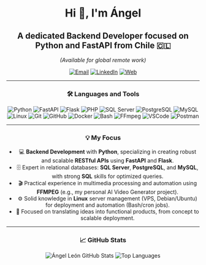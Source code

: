 <div align="center">
  
  
  # Hi 👋, I'm Ángel
  
  ## A dedicated **Backend Developer** focused on **Python** and **FastAPI** from Chile 🇨🇱
  *(Available for global remote work)*

  <p align="center">
    <a href="mailto:angelgleon@gmail.com"><img src="https://img.shields.io/badge/Email-angelgleon%40gmail.com-D14836?style=flat-square&logo=gmail&logoColor=white" alt="Email"></a>
    <a href="https://linkedin.com/in/angel-gerardo-leon-alvarez" target="_blank"><img src="https://img.shields.io/badge/LinkedIn-ÁngelLeón-0077B5?style=flat-square&logo=linkedin&logoColor=white" alt="LinkedIn"></a>
    <a href="https://angelgleon2014.github.io/angelgerardoleonalvarez" target="_blank"><img src="https://img.shields.io/badge/Website-Portfolio-4CAF50?style=flat-square&logo=internetexplorer&logoColor=white" alt="Web"></a>
  </p>
  
  ---
  
  ### 🛠️ Languages and Tools
  
  <p align="center">
    <img src="https://img.shields.io/badge/Python-3776AB?style=for-the-badge&logo=python&logoColor=white" alt="Python">
    <img src="https://img.shields.io/badge/FastAPI-009688?style=for-the-badge&logo=fastapi&logoColor=white" alt="FastAPI">
    <img src="https://img.shields.io/badge/Flask-000000?style=for-the-badge&logo=flask&logoColor=white" alt="Flask">
    <img src="https://img.shields.io/badge/PHP-777BB4?style=for-the-badge&logo=php&logoColor=white" alt="PHP">
    <img src="https://img.shields.io/badge/SQLServer-CC2927?style=for-the-badge&logo=microsoftsqlserver&logoColor=white" alt="SQL Server">
    <img src="https://img.shields.io/badge/PostgreSQL-316192?style=for-the-badge&logo=postgresql&logoColor=white" alt="PostgreSQL">
    <img src="https://img.shields.io/badge/MySQL-4479A1?style=for-the-badge&logo=mysql&logoColor=white" alt="MySQL">
    <img src="https://img.shields.io/badge/Linux-FCC624?style=for-the-badge&logo=linux&logoColor=black" alt="Linux">
    <img src="https://img.shields.io/badge/Git-F05032?style=for-the-badge&logo=git&logoColor=white" alt="Git">
    <img src="https://img.shields.io/badge/GitHub-181717?style=for-the-badge&logo=github&logoColor=white" alt="GitHub">
    <img src="https://img.shields.io/badge/Docker-2496ED?style=for-the-badge&logo=docker&logoColor=white" alt="Docker">
    <img src="https://img.shields.io/badge/Bash-4EAA25?style=for-the-badge&logo=gnubash&logoColor=white" alt="Bash">
    <img src="https://img.shields.io/badge/FFmpeg-006600?style=for-the-badge&logo=ffmpeg&logoColor=white" alt="FFmpeg">
    <img src="https://img.shields.io/badge/VSCode-007ACC?style=for-the-badge&logo=visualstudiocode&logoColor=white" alt="VSCode">
    <img src="https://img.shields.io/badge/Postman-FF6C37?style=for-the-badge&logo=postman&logoColor=white" alt="Postman">
  </p>
  
  ---
  
  ### 💡 My Focus
  
  - 💻 **Backend Development** with **Python**, specializing in creating robust and scalable **RESTful APIs** using **FastAPI** and **Flask**.
  - 🗄️ Expert in relational databases: **SQL Server**, **PostgreSQL**, and **MySQL**, with strong **SQL** skills for optimized queries.
  - 🎬 Practical experience in multimedia processing and automation using **FFMPEG** (e.g., my personal AI Video Generator project).
  - ⚙️ Solid knowledge in **Linux** server management (VPS, Debian/Ubuntu) for deployment and automation (Bash/cron jobs).
  - 🚀 Focused on translating ideas into functional products, from concept to scalable deployment.
  
  ---
  
  ### 📈 GitHub Stats
  
  <p align="center">
    <img src="https://github-readme-stats.vercel.app/api?username=angelgleon2014&show_icons=true&theme=dark&include_all_commits=true&count_private=true" alt="Ángel León GitHub Stats" />
    <img src="https://github-readme-stats.vercel.app/api/top-langs/?username=angelgleon2014&layout=compact&theme=dark&hide=html,css,javascript,bash&langs_count=5" alt="Top Languages" />
  </p>
  
</div>
